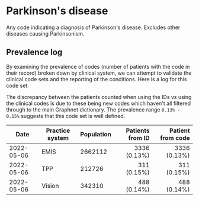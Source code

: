 # Parkinson's disease

Any code indicating a diagnosis of Parkinson's disease. Excludes other diseases causing Parkinsonism.

## Prevalence log

By examining the prevalence of codes (number of patients with the code in their record) broken down by clinical system, we can attempt to validate the clinical code sets and the reporting of the conditions. Here is a log for this code set.

The discrepancy between the patients counted when using the IDs vs using the clinical codes is due to these being new codes which haven't all filtered through to the main Graphnet dictionary. The prevalence range `0.13% - 0.15%` suggests that this code set is well defined.

| Date        | Practice system | Population | Patients from ID | Patient from code |
| ----------- | --------------- | ---------- | ---------------: | ----------------: |
| 2022-05-06  | EMIS            | 2662112    |     3336 (0.13%) |      3336 (0.13%) |
| 2022-05-06  | TPP             | 212726     |      311 (0.15%) |       311 (0.15%) |
| 2022-05-06  | Vision          | 342310     |      488 (0.14%) |       488 (0.14%) |
